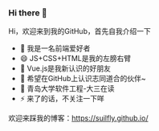 ### Hi there 👋

<!--
**suilfly/suilfly** is a ✨ _special_ ✨ repository because its `README.md` (this file) appears on your GitHub profile.

-->
Hi，欢迎来到我的GitHub，首先自我介绍一下

 - 🌱 我是一名前端爱好者
 - 😄 JS+CSS+HTML是我的左膀右臂
 - 👯 Vue.js是我新认识的好朋友
 - 👯 希望在GitHub上认识志同道合的伙伴~                            
 - 💬 青岛大学软件工程-大三在读
 - ⚡ 来了的话，不关注一下咩          

欢迎来踩我的博客：https://suilfly.github.io/
